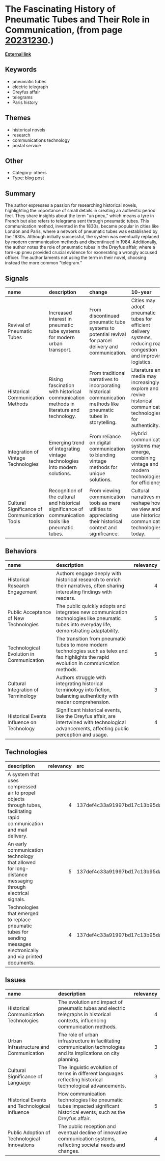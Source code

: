 # __The Fascinating History of Pneumatic Tubes and Their Role in Communication__, (from page [20231230](https://kghosh.substack.com/p/20231230).)

__[External link](https://vanessacouchmanwriter.com/2019/07/02/the-pneumatic-postal-service-of-paris/)__



## Keywords

* pneumatic tubes
* electric telegraph
* Dreyfus affair
* telegrams
* Paris history

## Themes

* historical novels
* research
* communications technology
* postal service

## Other

* Category: others
* Type: blog post

## Summary

The author expresses a passion for researching historical novels, highlighting the importance of small details in creating an authentic period feel. They share insights about the term "un pneu," which means a tyre in French but also refers to telegrams sent through pneumatic tubes. This communication method, invented in the 1830s, became popular in cities like London and Paris, where a network of pneumatic tubes was established by the 1930s. Although initially successful, the system was eventually replaced by modern communication methods and discontinued in 1984. Additionally, the author notes the role of pneumatic tubes in the Dreyfus affair, where a torn-up pneu provided crucial evidence for exonerating a wrongly accused officer. The author laments not using the term in their novel, choosing instead the more common "telegram."

## Signals

| name                                         | description                                                                                          | change                                                                                                              | 10-year                                                                                                            | driving-force                                                                      |   relevancy |
|:---------------------------------------------|:-----------------------------------------------------------------------------------------------------|:--------------------------------------------------------------------------------------------------------------------|:-------------------------------------------------------------------------------------------------------------------|:-----------------------------------------------------------------------------------|------------:|
| Revival of Pneumatic Tubes                   | Increased interest in pneumatic tube systems for modern urban transport.                             | From discontinued pneumatic tube systems to potential revival for parcel delivery and communication.                | Cities may adopt pneumatic tubes for efficient delivery systems, reducing road congestion and improving logistics. | Growing demand for fast and efficient delivery methods in urban environments.      |           4 |
| Historical Communication Methods             | Rising fascination with historical communication methods in literature and technology.               | From traditional narratives to incorporating historical communication methods like pneumatic tubes in storytelling. | Literature and media may increasingly explore and revive historical communication technologies for authenticity.   | A desire for authenticity and depth in storytelling and historical representation. |           3 |
| Integration of Vintage Technologies          | Emerging trend of integrating vintage technologies into modern solutions.                            | From reliance on digital communication to blending vintage methods for unique solutions.                            | Hybrid communication systems may emerge, combining vintage and modern technologies for efficiency.                 | Nostalgia and the search for unique solutions amid digital saturation.             |           4 |
| Cultural Significance of Communication Tools | Recognition of the cultural and historical significance of communication tools like pneumatic tubes. | From viewing communication tools as mere utilities to appreciating their historical context and significance.       | Cultural narratives may reshape how we view and use historical communication technologies today.                   | Increased interest in cultural heritage and historical narratives in technology.   |           3 |

## Behaviors

| name                                      | description                                                                                                                                     |   relevancy |
|:------------------------------------------|:------------------------------------------------------------------------------------------------------------------------------------------------|------------:|
| Historical Research Engagement            | Authors engage deeply with historical research to enrich their narratives, often sharing interesting findings with readers.                     |           4 |
| Public Acceptance of New Technologies     | The public quickly adopts and integrates new communication technologies like pneumatic tubes into everyday life, demonstrating adaptability.    |           5 |
| Technological Evolution in Communication  | The transition from pneumatic tubes to more modern technologies such as telex and fax highlights the rapid evolution in communication methods.  |           5 |
| Cultural Integration of Terminology       | Authors struggle with integrating historical terminology into fiction, balancing authenticity with reader comprehension.                        |           3 |
| Historical Events Influence on Technology | Significant historical events, like the Dreyfus affair, are intertwined with technological advancements, affecting public perception and usage. |           4 |

## Technologies

| description                                                                                                            |   relevancy | src                              |
|:-----------------------------------------------------------------------------------------------------------------------|------------:|:---------------------------------|
| A system that uses compressed air to propel objects through tubes, facilitating rapid communication and mail delivery. |           4 | 137def4c33a91997bd17c13b95da140d |
| An early communication technology that allowed for long-distance messaging through electrical signals.                 |           5 | 137def4c33a91997bd17c13b95da140d |
| Technologies that emerged to replace pneumatic tubes for sending messages electronically and via printed documents.    |           4 | 137def4c33a91997bd17c13b95da140d |

## Issues

| name                                          | description                                                                                                                    |   relevancy |
|:----------------------------------------------|:-------------------------------------------------------------------------------------------------------------------------------|------------:|
| Historical Communication Technologies         | The evolution and impact of pneumatic tubes and electric telegraphs in historical contexts, influencing communication methods. |           4 |
| Urban Infrastructure and Communication        | The role of urban infrastructure in facilitating communication technologies and its implications on city planning.             |           3 |
| Cultural Significance of Language             | The linguistic evolution of terms in different languages reflecting historical technological advancements.                     |           3 |
| Historical Events and Technological Influence | How communication technologies like pneumatic tubes impacted significant historical events, such as the Dreyfus affair.        |           5 |
| Public Adoption of Technological Innovations  | The public reception and eventual decline of innovative communication systems, reflecting societal needs and changes.          |           4 |
